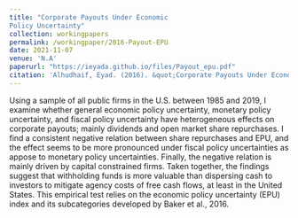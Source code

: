 ```yaml
---
title: "Corporate Payouts Under Economic
Policy Uncertainty"
collection: workingpapers
permalink: /workingpaper/2016-Payout-EPU
date: 2021-11-07
venue: 'N.A'
paperurl: "https://ieyada.github.io/files/Payout_epu.pdf"
citation: 'Alhudhaif, Eyad. (2016). &quot;Corporate Payouts Under Economic Policy Uncertainty&quot;. <i>Working Paper</i>.'
---
```

Using a sample of all public firms in the U.S. between 1985 and 2019, I examine whether general economic policy uncertainty, monetary policy uncertainty, and fiscal policy uncertainty have heterogeneous effects on corporate payouts; mainly dividends and open market share repurchases. I find a consistent negative relation between share repurchases and EPU, and the effect seems to be more pronounced under fiscal policy uncertainties as appose to monetary policy uncertainties. Finally, the negative relation is mainly driven by capital constrained firms. Taken together, the findings suggest that withholding funds is more valuable than dispersing cash to investors to mitigate agency costs of free cash flows, at least in the United States. This empirical test relies on the economic policy uncertainty (EPU) index and its subcategories developed by Baker et al., 2016.
